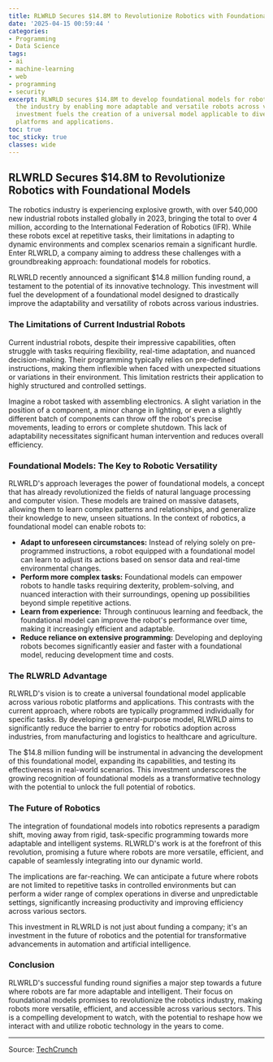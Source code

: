```yaml
---
title: RLWRLD Secures $14.8M to Revolutionize Robotics with Foundational Models
date: '2025-04-15 00:59:44 '
categories:
- Programming
- Data Science
tags:
- ai
- machine-learning
- web
- programming
- security
excerpt: RLWRLD secures $14.8M to develop foundational models for robotics, revolutionizing
  the industry by enabling more adaptable and versatile robots across various sectors.  This
  investment fuels the creation of a universal model applicable to diverse robotic
  platforms and applications.
toc: true
toc_sticky: true
classes: wide
---
```


## RLWRLD Secures $14.8M to Revolutionize Robotics with Foundational Models

The robotics industry is experiencing explosive growth, with over 540,000 new industrial robots installed globally in 2023, bringing the total to over 4 million, according to the International Federation of Robotics (IFR).  While these robots excel at repetitive tasks, their limitations in adapting to dynamic environments and complex scenarios remain a significant hurdle.  Enter RLWRLD, a company aiming to address these challenges with a groundbreaking approach: foundational models for robotics.

RLWRLD recently announced a significant $14.8 million funding round, a testament to the potential of its innovative technology. This investment will fuel the development of a foundational model designed to drastically improve the adaptability and versatility of robots across various industries.

### The Limitations of Current Industrial Robots

Current industrial robots, despite their impressive capabilities, often struggle with tasks requiring flexibility, real-time adaptation, and nuanced decision-making.  Their programming typically relies on pre-defined instructions, making them inflexible when faced with unexpected situations or variations in their environment.  This limitation restricts their application to highly structured and controlled settings.

Imagine a robot tasked with assembling electronics.  A slight variation in the position of a component, a minor change in lighting, or even a slightly different batch of components can throw off the robot's precise movements, leading to errors or complete shutdown.  This lack of adaptability necessitates significant human intervention and reduces overall efficiency.

### Foundational Models: The Key to Robotic Versatility

RLWRLD's approach leverages the power of foundational models, a concept that has already revolutionized the fields of natural language processing and computer vision.  These models are trained on massive datasets, allowing them to learn complex patterns and relationships, and generalize their knowledge to new, unseen situations.  In the context of robotics, a foundational model can enable robots to:

* **Adapt to unforeseen circumstances:**  Instead of relying solely on pre-programmed instructions, a robot equipped with a foundational model can learn to adjust its actions based on sensor data and real-time environmental changes.
* **Perform more complex tasks:**  Foundational models can empower robots to handle tasks requiring dexterity, problem-solving, and nuanced interaction with their surroundings, opening up possibilities beyond simple repetitive actions.
* **Learn from experience:**  Through continuous learning and feedback, the foundational model can improve the robot's performance over time, making it increasingly efficient and adaptable.
* **Reduce reliance on extensive programming:**  Developing and deploying robots becomes significantly easier and faster with a foundational model, reducing development time and costs.

### The RLWRLD Advantage

RLWRLD's vision is to create a universal foundational model applicable across various robotic platforms and applications.  This contrasts with the current approach, where robots are typically programmed individually for specific tasks.  By developing a general-purpose model, RLWRLD aims to significantly reduce the barrier to entry for robotics adoption across industries, from manufacturing and logistics to healthcare and agriculture.

The $14.8 million funding will be instrumental in advancing the development of this foundational model, expanding its capabilities, and testing its effectiveness in real-world scenarios.  This investment underscores the growing recognition of foundational models as a transformative technology with the potential to unlock the full potential of robotics.

### The Future of Robotics

The integration of foundational models into robotics represents a paradigm shift, moving away from rigid, task-specific programming towards more adaptable and intelligent systems.  RLWRLD's work is at the forefront of this revolution, promising a future where robots are more versatile, efficient, and capable of seamlessly integrating into our dynamic world.

The implications are far-reaching.  We can anticipate a future where robots are not limited to repetitive tasks in controlled environments but can perform a wider range of complex operations in diverse and unpredictable settings, significantly increasing productivity and improving efficiency across various sectors.

This investment in RLWRLD is not just about funding a company; it's an investment in the future of robotics and the potential for transformative advancements in automation and artificial intelligence.

### Conclusion

RLWRLD's successful funding round signifies a major step towards a future where robots are far more adaptable and intelligent.  Their focus on foundational models promises to revolutionize the robotics industry, making robots more versatile, efficient, and accessible across various sectors.  This is a compelling development to watch, with the potential to reshape how we interact with and utilize robotic technology in the years to come.

---

Source: [TechCrunch](https://techcrunch.com/2025/04/14/rlwrld-raises-14-4m-to-build-foundation-model-for-robotics/)